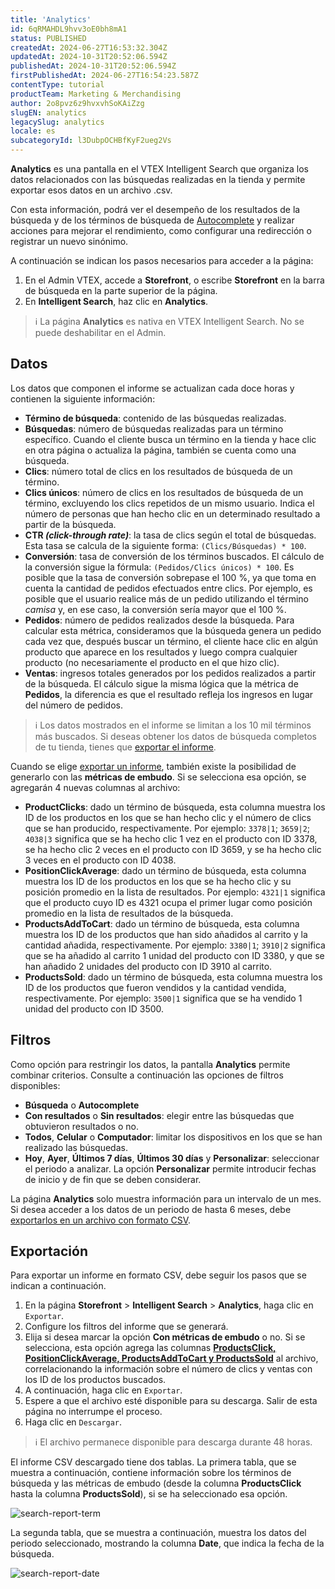 ```yaml
---
title: 'Analytics'
id: 6qRMAHDL9hvv3oE0bh8mA1
status: PUBLISHED
createdAt: 2024-06-27T16:53:32.304Z
updatedAt: 2024-10-31T20:52:06.594Z
publishedAt: 2024-10-31T20:52:06.594Z
firstPublishedAt: 2024-06-27T16:54:23.587Z
contentType: tutorial
productTeam: Marketing & Merchandising
author: 2o8pvz6z9hvxvhSoKAiZzg
slugEN: analytics
legacySlug: analytics
locale: es
subcategoryId: l3DubpOCHBfKyF2ueg2Vs
---
```


**Analytics** es una pantalla en el VTEX Intelligent Search que organiza los datos relacionados con las búsquedas realizadas en la tienda y permite exportar esos datos en un archivo .csv.

Con esta información, podrá ver el desempeño de los resultados de la búsqueda y de los términos de búsqueda de [Autocomplete](/es/tracks/vtex-intelligent-search--19wrbB7nEQcmwzDPl1l4Cb/4gXFsEWjF7QF7UtI2GAvhL?&utm_source=autocomplete) y realizar acciones para mejorar el rendimiento, como configurar una redirección o registrar un nuevo sinónimo.

A continuación se indican los pasos necesarios para acceder a la página:

1. En el Admin VTEX, accede a **Storefront**, o escribe **Storefront** en la barra de búsqueda en la parte superior de la página.
2. En __Intelligent Search__, haz clic en __Analytics__. 

> ℹ️ La página **Analytics** es nativa en VTEX Intelligent Search. No se puede deshabilitar en el Admin.

## Datos

Los datos que componen el informe se actualizan cada doce horas y contienen la siguiente información:

*   **Término de búsqueda**: contenido de las búsquedas realizadas. 
*   **Búsquedas**: número de búsquedas realizadas para un término específico. Cuando el cliente busca un término en la tienda y hace clic en otra página o actualiza la página, también se cuenta como una búsqueda. 
*   **Clics**: número total de clics en los resultados de búsqueda de un término. 
*   **Clics únicos**: número de clics en los resultados de búsqueda de un término, excluyendo los clics repetidos de un mismo usuario. Indica el número de personas que han hecho clic en un determinado resultado a partir de la búsqueda. 
*   **CTR _(click-through rate)_**: la tasa de clics según el total de búsquedas. Esta tasa se calcula de la siguiente forma: `(Clics/Búsquedas) * 100`. 
*   **Conversión**: tasa de conversión de los términos buscados. El cálculo de la conversión sigue la fórmula: `(Pedidos/Clics únicos) * 100`.  Es posible que la tasa de conversión sobrepase el 100 %, ya que toma en cuenta la cantidad de pedidos efectuados entre clics. Por ejemplo, es posible que el usuario realice más de un pedido utilizando el término _camisa_ y, en ese caso, la conversión sería mayor que el 100 %.
*   **Pedidos**: número de pedidos realizados desde la búsqueda. Para calcular esta métrica, consideramos que la búsqueda genera un pedido cada vez que, después buscar un término, el cliente hace clic en algún producto que aparece en los resultados y luego compra cualquier producto (no necesariamente el producto en el que hizo clic). 
*   **Ventas**: ingresos totales generados por los pedidos realizados a partir de la búsqueda. El cálculo sigue la misma lógica que la métrica de **Pedidos**, la diferencia es que el resultado refleja los ingresos en lugar del número de pedidos.

> ℹ️ Los datos mostrados en el informe se limitan a los 10 mil términos más buscados. Si deseas obtener los datos de búsqueda completos de tu tienda, tienes que [exportar el informe](/es/tracks/vtex-intelligent-search--19wrbB7nEQcmwzDPl1l4Cb/3JcuptYAkwr1GLZEM3IQ2m#exportacion).

Cuando se elige [exportar un informe](#exportacion), también existe la posibilidad de generarlo con las __métricas de embudo__. Si se selecciona esa opción, se agregarán 4 nuevas columnas al archivo:

* **ProductClicks**: dado un término de búsqueda, esta columna muestra los ID de los productos en los que se han hecho clic y el número de clics que se han producido, respectivamente. Por ejemplo: `3378|1`; `3659|2`; `4038|3` significa que se ha hecho clic 1 vez en el producto con ID 3378, se ha hecho clic 2 veces en el producto con ID 3659, y se ha hecho clic 3 veces en el producto con ID 4038. 
* **PositionClickAverage**: dado un término de búsqueda, esta columna muestra los ID de los productos en los que se ha hecho clic y su posición promedio en la lista de resultados. Por ejemplo: `4321|1` significa que el producto cuyo ID es 4321 ocupa el primer lugar como posición promedio en la lista de resultados de la búsqueda.
* **ProductsAddToCart**: dado un término de búsqueda, esta columna muestra los ID de los productos que han sido añadidos al carrito y la cantidad añadida, respectivamente. Por ejemplo: `3380|1`; `3910|2` significa que se ha añadido al carrito 1 unidad del producto con ID 3380, y que se han añadido 2 unidades del producto con ID 3910 al carrito. 
* **ProductsSold**: dado un término de búsqueda, esta columna muestra los ID de los productos que fueron vendidos y la cantidad vendida, respectivamente. Por ejemplo: `3500|1` significa que se ha vendido 1 unidad del producto con ID 3500. 

## Filtros

Como opción para restringir los datos, la pantalla **Analytics** permite combinar criterios. Consulte a continuación las opciones de filtros disponibles:

* **Búsqueda** o **Autocomplete** 
* **Con resultados** o **Sin resultados**: elegir entre las búsquedas que obtuvieron resultados o no. 
* **Todos**, **Celular** o **Computador**: limitar los dispositivos en los que se han realizado las búsquedas. 
* **Hoy**, **Ayer**, **Últimos 7 días**, **Últimos 30 días** y **Personalizar**: seleccionar el periodo a analizar. La opción **Personalizar** permite introducir fechas de inicio y de fin que se deben considerar. 

La página **Analytics** solo muestra información para un intervalo de un mes. Si desea acceder a los datos de un periodo de hasta 6 meses, debe [exportarlos en un archivo con formato CSV](#exportacion).

## Exportación

Para exportar un informe en formato CSV, debe seguir los pasos que se indican a continuación.

1. En la página **Storefront** > **Intelligent Search** > **Analytics**, haga clic en `Exportar`. 
2. Configure los filtros del informe que se generará. 
3. Elija si desea marcar la opción **Con métricas de embudo** o no. Si se selecciona, esta opción agrega las columnas **[ProductsClick, PositionClickAverage, ProductsAddToCart y ProductsSold](#datos)** al archivo, correlacionando la información sobre el número de clics y ventas con los ID de los productos buscados. 
4. A continuación, haga clic en `Exportar`. 
5. Espere a que el archivo esté disponible para su descarga. Salir de esta página no interrumpe el proceso. 
6. Haga clic en `Descargar`. 

> ℹ️ El archivo permanece disponible para descarga durante 48 horas.

El informe CSV descargado tiene dos tablas. La primera tabla, que se muestra a continuación, contiene información sobre los términos de búsqueda y las métricas de embudo (desde la columna **ProductsClick** hasta la columna **ProductsSold**), si se ha seleccionado esa opción.

![search-report-term](https://cdn.statically.io/gh/vtexdocs/help-center-content/refs/heads/main/docs/es/tutorials/intelligent-search/intelligent-search---visión-general/analytics_1.png)

La segunda tabla, que se muestra a continuación, muestra los datos del periodo seleccionado, mostrando la columna **Date**, que indica la fecha de la búsqueda.

![search-report-date](https://cdn.statically.io/gh/vtexdocs/help-center-content/refs/heads/main/docs/es/tutorials/intelligent-search/intelligent-search---visión-general/analytics_2.png)
